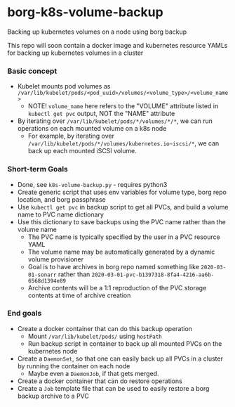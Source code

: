 # borg-k8s-volume-backup
Backing up kubernetes volumes on a node using borg backup

This repo will soon contain a docker image and kubernetes resource YAMLs for backing up kubernetes volumes in a cluster

### Basic concept
- Kubelet mounts pod volumes as `/var/lib/kubelet/pods/<pod_uuid>/volumes/<volume_type>/<volume_name>`
  - NOTE! `volume_name` here refers to the "VOLUME" attribute listed in `kubectl get pvc` output, NOT the "NAME" attribute
- By iterating over `/var/lib/kubelet/pods/*/volumes/*/*`, we can run operations on each mounted volume on a k8s node
  - For example, by iterating over `/var/lib/kubelet/pods/*/volumes/kubernetes.io~iscsi/*`, we can back up each mounted iSCSI volume.

### Short-term Goals
- Done, see `k8s-volume-backup.py` - requires python3
- Create generic script that uses env variables for volume type, borg repo location, and borg passphrase
- Use `kubectl get pvc` in backup script to get all PVCs, and build a volume name to PVC name dictionary
- Use this dictionary to save backups using the PVC name rather than the volume name
  - The PVC name is typically specified by the user in a PVC resource YAML
  - The volume name may be automatically generated by a dynamic volume provisioner
  - Goal is to have archives in borg repo named something like `2020-03-01-sonarr` rather than `2020-03-01-pvc-b1397318-8fa4-4216-aa6b-6568d1394e89`
  - Archive contents will be a 1:1 reproduction of the PVC storage contents at time of archive creation

### End goals
- Create a docker container that can do this backup operation
  - Mount `/var/lib/kubelet/pods/` using `hostPath`
  - Run backup script in container to back up all mounted PVCs on the kubernetes node
- Create a `DaemonSet`, so that one can easily back up all PVCs in a cluster by running the container on each node
  - Maybe even a `DaemonJob`, if that gets merged.
- Create a docker container that can do restore operations
- Create a `Job` template file that can be used to easily restore a borg backup archive to a PVC
